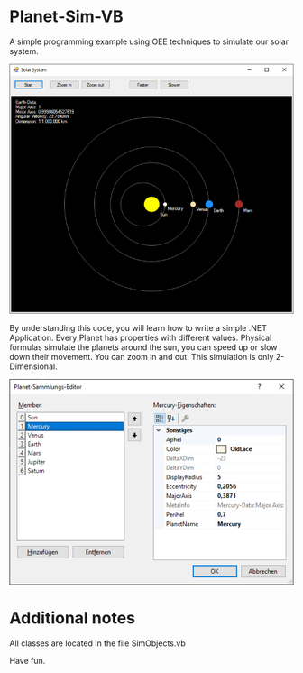 # Planet-Sim-VB
A simple programming example using OEE techniques to simulate our solar system.

![Image of Planet-Sim](https://github.com/DeepHyperspace/Planet-Sim-VB/blob/master/Solar%20System.png)

By understanding this code, you will learn how to write a simple .NET Application. Every Planet has properties with different values. Physical formulas simulate the planets around the sun, you can speed up or slow down their movement. You can zoom in and out. This simulation is only 2-Dimensional.

![Image of Planet-Sim](https://github.com/DeepHyperspace/Planet-Sim-VB/blob/master/Add_Planets.png)

# Additional notes

All classes are located in the file SimObjects.vb

Have fun.
